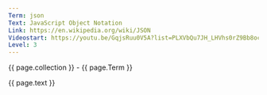 ```yaml
---
Term: json
Text: JavaScript Object Notation
Link: https://en.wikipedia.org/wiki/JSON
Videostart: https://youtu.be/GqjsRuu0V5A?list=PLXVbQu7JH_LHVhs0rZ9Bb8ocyKlPljkaG&t=08m08s
Level: 3
---
```


{{ page.collection }} - {{ page.Term }}

   {{ page.text }}

